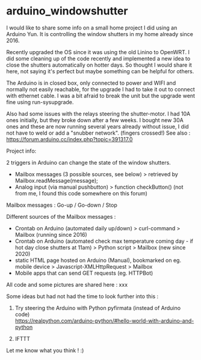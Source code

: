 # arduino_windowshutter

I would like to share some info on a small home project I did using an Arduino Yun.  It is controlling the window shutters in my home already since 2016.

Recently upgraded the OS since it was using the old Linino to OpenWRT.  I did some cleaning up of the code recently and implemented a new idea to close the shutters automatically  on hotter days. So thought I would share it here, not saying it's perfect but maybe something can be helpful for others. 

The Arduino is in closed box, only connected to power and WIFI and normally not easily reachable, for the upgrade I had to take it out to connect with ethernet cable.  I was a bit afraid to break the unit but the upgrade went fine using run-sysupgrade. 

Also had some issues with the relays steering the shutter-motor. I had 10A ones initially, but they broke down after a few weeks. 
I bought new 30A ones and these are now running several years already without issue, I did not have to weld or add a "snubber network". (fingers crossed!) 
See also : https://forum.arduino.cc/index.php?topic=391317.0

Project info:  

2 triggers in Arduino can change the state of the window shutters.
- Mailbox messages (3 possible sources, see below) > retrieved by Mailbox.readMessage(message);
- Analog input (via manual pushbutton) >  function checkButton() (not from me, I found this code somewhere on this forum)

Mailbox messages :  Go-up / Go-down / Stop

Different sources of the Mailbox messages : 
- Crontab on Arduino (automated daily up/down) > curl-command > Mailbox (running since 2016)
- Crontab on Arduino (automated check max temperature coming day - if hot day close shutters at 11am) > Python script > Mailbox (new since 2020)
- static HTML page hosted on Arduino (Manual), bookmarked on eg. mobile device > Javascript-XMLHttpRequest > Mailbox  
- Mobile apps that can send GET requests (eg. HTTPBot)  

All code and some pictures are shared here : xxx

Some ideas but had not had the time to look further into this : 
1) Try steering the Arduino with Python pyfirmata (instead of Arduino code)  
https://realpython.com/arduino-python/#hello-world-with-arduino-and-python

2) IFTTT

Let me know what you think ! :)
